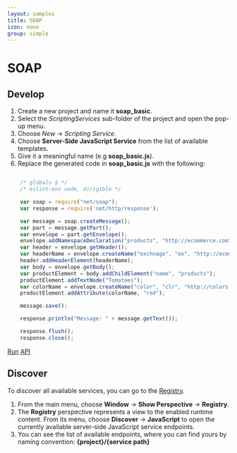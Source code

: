 ```yaml
---
layout: samples
title: SOAP
icon: none
group: simple
---
```


SOAP
===

Develop
--

1. Create a new project and name it **soap_basic**.
2. Select the *ScriptingServices* sub-folder of the project and open the pop-up menu.
3. Choose *New* -> *Scripting Service*.
4. Choose **Server-Side JavaScript Service** from the list of available templates.
5. Give it a meaningful name (e.g **soap_basic.js**).
6. Replace the generated code in **soap_basic.js** with the following:

```javascript

	/* globals $ */
	/* eslint-env node, dirigible */

	var soap = require("net/soap");
	var response = require('net/http/response');

	var message = soap.createMessage();
	var part = message.getPart();
	var envelope = part.getEnvelope();
	envelope.addNamespaceDeclaration("products", "http://ecommerce.com");
	var header = envelope.getHeader();
	var headerName = envelope.createName("exchnage", "ex", "http://ecommerce.com/exchange");
	header.addHeaderElement(headerName);
	var body = envelope.getBody();
	var productElement = body.addChildElement("name", "products");
	productElement.addTextNode("Tomatoes");
	var colorName = envelope.createName("color", "clr", "http://colors.com");
	productElement.addAttribute(colorName, "red");

	message.save();

	response.println("Message: " + message.getText());

	response.flush();
	response.close();

```

<div class="btn-toolbar pull-right">
	<a class="btn btn-warning" href="http://dirigible.eclipse.org/services/ui/anonymous.html?git=https://github.com/dirigiblelabs/sample_net_soap_soap_basic.git">Run</a>
	<a class="btn btn-info" href="http://www.dirigible.io/api/soap.html">API</a>
</div>

Discover
--
To discover all available services, you can go to the [Registry](../help/registry.html).

1. From the main menu, choose **Window** -> **Show Perspective** -> **Registry**.
2. The **Registry** perspective represents a view to the enabled runtime content. From its menu, choose **Discover** -> **JavaScript** to open the currently available server-side JavaScript service endpoints.
3. You can see the list of available endpoints, where you can find yours by naming convention: **{project}/{service path}**
